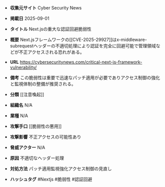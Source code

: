 - **収集元サイト**
Cyber Security News

- **掲載日**
2025-09-01

- **タイトル**
Next.jsの重大な認証回避脆弱性

- **概要**
Next.jsフレームワークの[[CVE-2025-29927]]はx-middleware-subrequestヘッダーの不適切処理により認証を完全に回避可能で管理領域などが不正アクセスされる恐れがある。

- **URL**
https://cybersecuritynews.com/critical-next-js-framework-vulnerability/

- **備考**
この脆弱性は重要で迅速なパッチ適用が必要でありアクセス制御の強化と監視体制の整備が推奨される。

- **分類**
[[注意喚起]]

- **組織名**
N/A

- **業種**
N/A

- **攻撃手口**
[[脆弱性の悪用]]

- **攻撃影響**
不正アクセスの可能性あり

- **脅威アクター**
N/A

- **原因**
不適切なヘッダー処理

- **対処方法**
パッチ適用監視強化アクセス制御の見直し

- **ハッシュタグ**
#Nextjs #脆弱性 #認証回避
